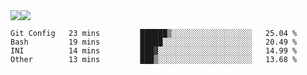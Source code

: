 <div style="display: flex; flex-direction: row;">
<img style="height: auto; width: auto;" class="img" src="https://raw.githubusercontent.com/blazepp/github-stats/master/generated/overview.svg#gh-dark-mode-only" />
<img style="height: auto; width: auto;" class="img" src="https://raw.githubusercontent.com/blazepp/github-stats/master/generated/languages.svg#gh-dark-mode-only" />
</div>

<!--START_SECTION:waka-->

```text
Git Config   23 mins         ██████▒░░░░░░░░░░░░░░░░░░   25.04 %
Bash         19 mins         █████░░░░░░░░░░░░░░░░░░░░   20.49 %
INI          14 mins         ███▓░░░░░░░░░░░░░░░░░░░░░   14.99 %
Other        13 mins         ███▒░░░░░░░░░░░░░░░░░░░░░   13.68 %
```

<!--END_SECTION:waka-->
